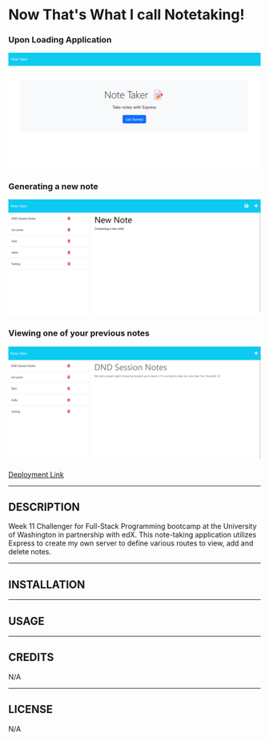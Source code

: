 # Now That's What I call Notetaking!

### Upon Loading Application
![Webpage Preview](./assets/homepage.png)

### Generating a new note
![Preview of launched App](./assets/newNote.png)

### Viewing one of your previous notes
![Preview of score page](./assets/renderedNote.png)

[Deployment Link](https://now-that-what-i-call-notetaking.onrender.com/)


---

## DESCRIPTION

Week 11 Challenger for Full-Stack Programming bootcamp at the University of Washington in partnership with edX. This note-taking application utilizes Express to create my own server to define various routes to view, add and delete notes. 

---

## INSTALLATION 


---

## USAGE

---

## CREDITS 

N/A

---

## LICENSE 

N/A